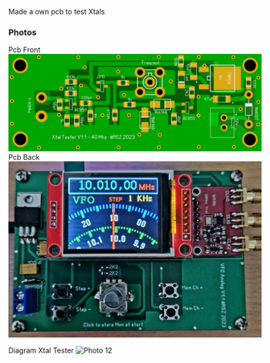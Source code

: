 Made a own pcb to test Xtals


### Photos
Pcb Front
![Photo 13](https://github.com/RSZ-Nld/Xtal-Tester/blob/main/Front.JPG)
Pcb Back
![Photo 10]( https://github.com/RSZ-Nld/VFO-1.8-Inch-Retro-scale/blob/main/Front--V1.1.jpg)







Diagram Xtal Tester
![Photo 12]([https://github.com/RSZ-Nld/Xtal-Tester/blob/main/Diagram-Xtal-Tester.JPG)

